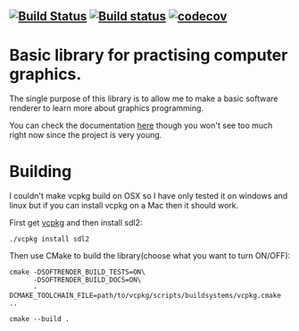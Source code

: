 [![Build Status](https://travis-ci.org/AlexandruIca/SoftRender.svg?branch=master)](https://travis-ci.org/AlexandruIca/SoftRender)
[![Build status](https://ci.appveyor.com/api/projects/status/vg0dynfq737bbow6?svg=true)](https://ci.appveyor.com/project/AlexandruIca/softrender)
[![codecov](https://codecov.io/gh/AlexandruIca/SoftRender/branch/master/graph/badge.svg)](https://codecov.io/gh/AlexandruIca/SoftRender)
------
# Basic library for practising computer graphics.

The single purpose of this library is to allow me to make a basic software
renderer to learn more about graphics programming.

You can check the documentation [here](https://alexandruica.github.io/SoftRender/)
though you won't see too much right now since the project is very young.

# Building

I couldn't make vcpkg build on OSX so I have only tested it on windows and linux
but if you can install vcpkg on a Mac then it should work.

First get [vcpkg](https://github.com/microsoft/vcpkg) and then install sdl2:
```
./vcpkg install sdl2
```

Then use CMake to build the library(choose what you want to turn ON/OFF):
```
cmake -DSOFTRENDER_BUILD_TESTS=ON\
      -DSOFTRENDER_BUILD_DOCS=ON\
      -DCMAKE_TOOLCHAIN_FILE=path/to/vcpkg/scripts/buildsystems/vcpkg.cmake ..

cmake --build .
```
